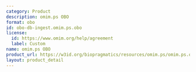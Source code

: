 ```yaml
---
category: Product
description: omim.ps OBO
format: obo
id: obo-db-ingest.omim.ps.obo
license:
  id: https://www.omim.org/help/agreement
  label: Custom
name: omim.ps OBO
product_url: https://w3id.org/biopragmatics/resources/omim.ps/omim.ps.obo
layout: product_detail
---
```

